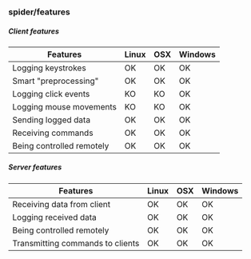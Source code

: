 ### spider/features

##### Client features

|         Features          |  Linux  |  OSX  |  Windows  |
|---------------------------|---------|-------|-----------|
|    Logging keystrokes     |   OK    |   OK  |     OK    |
|   Smart "preprocessing"   |   OK    |   OK  |     OK    |
|   Logging click events    |   KO    |   KO  |     OK    |
|  Logging mouse movements  |   KO    |   KO  |     OK    |
|    Sending logged data    |   OK    |   OK  |     OK    |
|    Receiving commands     |   OK    |   OK  |     OK    |
| Being controlled remotely |   OK    |   OK  |     OK    |

##### Server features

|              Features              |  Linux  |  OSX  |  Windows  |
|------------------------------------|---------|-------|-----------|
|     Receiving data from client     |   OK    |   OK  |     OK    |
|        Logging received data       |   OK    |   OK  |     OK    |
|      Being controlled remotely     |   OK    |   OK  |     OK    |
|  Transmitting commands to clients  |   OK    |   OK  |     OK    |

